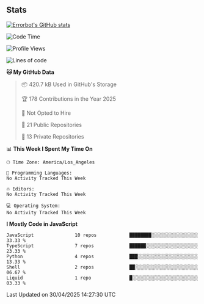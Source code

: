 ## Stats
[![Errorbot's GitHub stats](https://github-readme-stats-errorbot1122s-projects.vercel.app/api?username=errorbot1122&show_icons=true&theme=city_lights&count_private=true)](https://github.com/anuraghazra/github-readme-stats)

<!--START_SECTION:waka-->
![Code Time](http://img.shields.io/badge/Code%20Time-93%20hrs%207%20mins-blue)

![Profile Views](http://img.shields.io/badge/Profile%20Views-0-blue)

![Lines of code](https://img.shields.io/badge/From%20Hello%20World%20I%27ve%20Written-3.6%20million%20lines%20of%20code-blue)

**🐱 My GitHub Data** 

> 📦 420.7 kB Used in GitHub's Storage 
 > 
> 🏆 178 Contributions in the Year 2025
 > 
> 🚫 Not Opted to Hire
 > 
> 📜 21 Public Repositories 
 > 
> 🔑 13 Private Repositories 
 > 
📊 **This Week I Spent My Time On** 

```text
🕑︎ Time Zone: America/Los_Angeles

💬 Programming Languages: 
No Activity Tracked This Week

🔥 Editors: 
No Activity Tracked This Week

💻 Operating System: 
No Activity Tracked This Week
```

**I Mostly Code in JavaScript** 

```text
JavaScript               10 repos            ████████░░░░░░░░░░░░░░░░░   33.33 % 
TypeScript               7 repos             ██████░░░░░░░░░░░░░░░░░░░   23.33 % 
Python                   4 repos             ███░░░░░░░░░░░░░░░░░░░░░░   13.33 % 
Shell                    2 repos             ██░░░░░░░░░░░░░░░░░░░░░░░   06.67 % 
Liquid                   1 repo              █░░░░░░░░░░░░░░░░░░░░░░░░   03.33 % 
```




 Last Updated on 30/04/2025 14:27:30 UTC
<!--END_SECTION:waka-->
